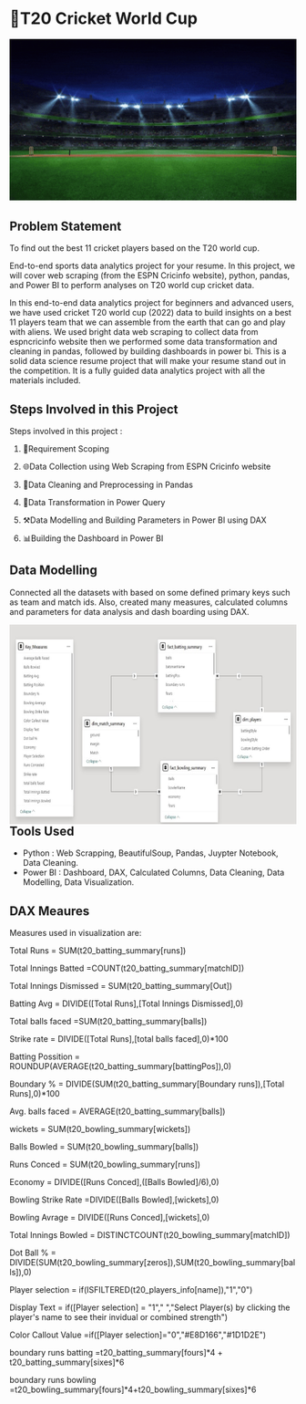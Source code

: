 
# 🏏T20 Cricket World Cup
 <img src="https://github.com/Mahalak4401/PowerBI_Portfolio_Projects/blob/main/T20%20Cricket%20World%20Cup/T20.gif" alt="An animated example GIF" style="width:750px; height:auto;">



## Problem Statement
To find out the best 11 cricket players based on the T20 world cup.

End-to-end sports data analytics project for your resume. In this project, we will cover web scraping (from the ESPN Cricinfo website), python, pandas, and Power BI to perform analyses on T20 world cup cricket data.

In this end-to-end data analytics project for beginners and advanced users, we have used cricket T20 world cup (2022) data to build insights on a best 11 players team that we can assemble from the earth that can go and play with aliens. We used bright data web scraping to collect data from espncricinfo website then we performed some data transformation and cleaning in pandas, followed by building dashboards in power bi. This is a solid data science resume project that will make your resume stand out in the competition. It is a fully guided data analytics project with all the materials included.

## Steps Involved in this Project

Steps involved in this project :

1. 📝Requirement Scoping

2. 🌐Data Collection using Web Scraping from ESPN Cricinfo website

3. 🧹Data Cleaning and Preprocessing in Pandas
4. 🔄Data Transformation in Power Query
5. ⚒️Data Modelling and Building Parameters in Power BI using DAX
6. 📊Building the Dashboard in Power BI

## Data Modelling

Connected all the datasets with based on some defined primary keys such as team and match ids. Also, created many measures, calculated columns and parameters for data analysis and dash boarding using DAX.
<br>
<div style="margin-bottom: 20px;">
  <img align="left" alt="Coding" width="750" height="350" src="https://github.com/Mahalak4401/PowerBI_Portfolio_Projects/blob/main/T20%20Cricket%20World%20Cup/T20%20Data%20Model.jpeg">
</div>

<br>

## Tools Used 

- Python : Web Scrapping, BeautifulSoup, Pandas, Juypter Notebook, Data Cleaning.
- Power BI : Dashboard, DAX, Calculated Columns, Data Cleaning, Data Modelling, Data Visualization.




## DAX Meaures
Measures used in visualization are:

Total Runs = SUM(t20_batting_summary[runs])

Total Innings Batted =COUNT(t20_batting_summary[matchID])

Total Innings Dismissed = SUM(t20_batting_summary[Out])

Batting Avg = DIVIDE([Total Runs],[Total Innings Dismissed],0)

Total balls faced =SUM(t20_batting_summary[balls])

Strike rate = DIVIDE([Total Runs],[total balls faced],0)*100

Batting Possition = ROUNDUP(AVERAGE(t20_batting_summary[battingPos]),0)

Boundary % = DIVIDE(SUM(t20_batting_summary[Boundary runs]),[Total Runs],0)*100

Avg. balls faced =  AVERAGE(t20_batting_summary[balls])

wickets = SUM(t20_bowling_summary[wickets])

Balls Bowled = SUM(t20_bowling_summary[balls])

Runs Conced = SUM(t20_bowling_summary[runs])

Economy = DIVIDE([Runs Conced],([Balls Bowled]/6),0)

Bowling Strike Rate =DIVIDE([Balls Bowled],[wickets],0)

Bowling Avrage = DIVIDE([Runs Conced],[wickets],0)

Total Innings Bowled = DISTINCTCOUNT(t20_bowling_summary[matchID])

Dot Ball % = DIVIDE(SUM(t20_bowling_summary[zeros]),SUM(t20_bowling_summary[balls]),0)

Player selection = if(ISFILTERED(t20_players_info[name]),"1","0")

Display Text = if([Player selection] = "1"," ","Select Player(s) by clicking the player's name to see their invidual or combined strength")

Color Callout Value =if([Player selection]="0","#E8D166","#1D1D2E")

boundary runs batting =t20_batting_summary[fours]*4 + t20_batting_summary[sixes]*6

boundary runs bowling =t20_bowling_summary[fours]*4+t20_bowling_summary[sixes]*6
